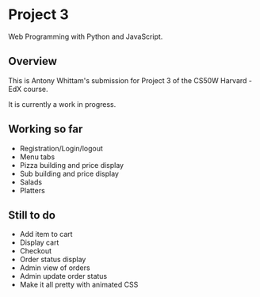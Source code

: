# Project 3

Web Programming with Python and JavaScript.

## Overview
This is Antony Whittam's submission for Project 3 of the CS50W Harvard - EdX course.

It is currently a work in progress.

## Working so far
* Registration/Login/logout
* Menu tabs
* Pizza building and price display
* Sub building and price display
* Salads
* Platters

## Still to do
* Add item to cart
* Display cart
* Checkout
* Order status display
* Admin view of orders
* Admin update order status
* Make it all pretty with animated CSS
